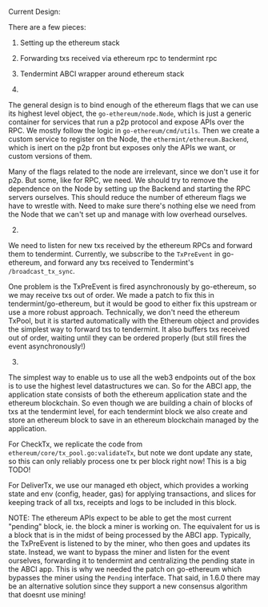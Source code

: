 

Current Design:

There are a few pieces:

1) Setting up the ethereum stack
2) Forwarding txs received via ethereum rpc to tendermint rpc
3) Tendermint ABCI wrapper around ethereum stack


1)
The general design is to bind enough of the ethereum flags that we can
use its highest level object, the `go-ethereum/node.Node`, which is just a generic container for services
that run a p2p protocol and expose APIs over the RPC.
We mostly follow the logic in `go-ethereum/cmd/utils`. Then we create a custom service to register on the Node, 
the `ethermint/ethereum.Backend`, which is inert on the p2p front but exposes only the APIs we want, or custom versions of them.

Many of the flags related to the node are irrelevant, since we don't use it for p2p.
But some, like for RPC, we need.
We should try to remove the dependence on the Node by setting up the Backend 
and starting the RPC servers ourselves. This should reduce the number of ethereum flags we have to wrestle with.
Need to make sure there's nothing else we need from the Node that we can't set up and manage with low overhead ourselves.

2) 
We need to listen for new txs received by the ethereum RPCs and forward them to
tendermint. Currently, we subscribe to the `TxPreEvent` in go-ethereum, and
forward any txs received to Tendermint's `/broadcast_tx_sync`.

One problem is the TxPreEvent is fired asynchronously by go-ethereum,
so we may receive txs out of order. We made a patch to fix this in tendermint/go-ethereum, 
but it would be good to either fix this upstream or use a more robust approach.
Technically, we don't need the ethereum TxPool, but it is started automatically 
with the Ethereum object and provides the simplest way to forward txs to tendermint.
It also buffers txs received out of order, waiting until they can be ordered properly 
(but still fires the event asynchronously!)

3)
The simplest way to enable us to use all the web3 endpoints out of the box is to use the highest level
datastructures we can. So for the ABCI app, the application state consists of both the ethereum application state
and the ethereum blockchain. So even though we are building a chain of blocks of txs at the tendermint level,
for each tendermint block we also create and store an ethereum block to save in an ethereum blockchain managed
by the application.

For CheckTx, we replicate the code from `ethereum/core/tx_pool.go:validateTx`, but note we dont update any state,
so this can only reliably process one tx per block right now! This is a big TODO!

For DeliverTx, we use our managed eth object, which provides a working state and env (config, header, gas) for applying transactions,
and slices for keeping track of all txs, receipts and logs to be included in this block.

NOTE: The ethereum APIs expect to be able to get the most current "pending" block, ie. the block a miner is working on.
The equivalent for us is a block that is in the midst of being processed by the ABCI app.
Typically, the TxPreEvent is listened to by the miner, who then goes and updates its state.
Instead, we want to bypass the miner and listen for the event ourselves, forwarding it to tendermint
and centralizing the pending state in the ABCI app. This is why we needed the patch on go-ethereum which bypasses
the miner using the `Pending` interface. That said, in 1.6.0 there may be an alternative solution since they support 
a new consensus algorithm that doesnt use mining!


